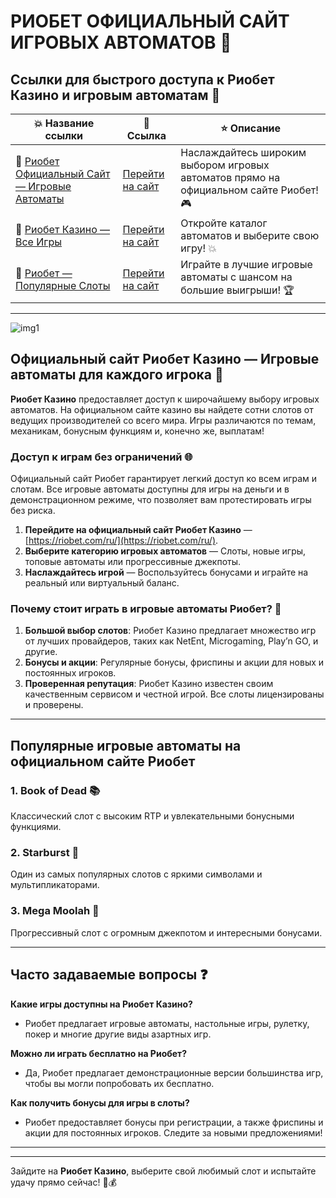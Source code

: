 # РИОБЕТ ОФИЦИАЛЬНЫЙ САЙТ ИГРОВЫХ АВТОМАТОВ 🎰

## Ссылки для быстрого доступа к Риобет Казино и игровым автоматам 🔗

| 💥 **Название ссылки** | 📲 **Ссылка**                                      | ⭐ **Описание**                                          |
|------------------------|---------------------------------------------------|--------------------------------------------------------|
| 🔗 [Риобет Официальный Сайт — Игровые Автоматы](https://riobet.com/ru/)  | [Перейти на сайт](https://riobet.com/ru/)   | Наслаждайтесь широким выбором игровых автоматов прямо на официальном сайте Риобет! 🎮 |
| 🌟 [Риобет Казино — Все Игры](https://riobet.com/ru/) | [Перейти на сайт](https://riobet.com/ru/)   | Откройте каталог автоматов и выберите свою игру! 💥 |
| 🎰 [Риобет — Популярные Слоты](https://riobet.com/ru/) | [Перейти на сайт](https://riobet.com/ru/)   | Играйте в лучшие игровые автоматы с шансом на большие выигрыши! 🏆 |

---
![img1](https://github.com/user-attachments/assets/0e7f4e2a-b58b-419c-b5c4-635e2f9fa818)

## Официальный сайт Риобет Казино — Игровые автоматы для каждого игрока 🎰

**Риобет Казино** предоставляет доступ к широчайшему выбору игровых автоматов. На официальном сайте казино вы найдете сотни слотов от ведущих производителей со всего мира. Игры различаются по темам, механикам, бонусным функциям и, конечно же, выплатам!

### Доступ к играм без ограничений 🌐

Официальный сайт Риобет гарантирует легкий доступ ко всем играм и слотам. Все игровые автоматы доступны для игры на деньги и в демонстрационном режиме, что позволяет вам протестировать игры без риска.

1. **Перейдите на официальный сайт Риобет Казино** — [https://riobet.com/ru/](https://riobet.com/ru/).
2. **Выберите категорию игровых автоматов** — Слоты, новые игры, топовые автоматы или прогрессивные джекпоты.
3. **Наслаждайтесь игрой** — Воспользуйтесь бонусами и играйте на реальный или виртуальный баланс.

### Почему стоит играть в игровые автоматы Риобет? 🎰

1. **Большой выбор слотов**: Риобет Казино предлагает множество игр от лучших провайдеров, таких как NetEnt, Microgaming, Play’n GO, и другие.
2. **Бонусы и акции**: Регулярные бонусы, фриспины и акции для новых и постоянных игроков.
3. **Проверенная репутация**: Риобет Казино известен своим качественным сервисом и честной игрой. Все слоты лицензированы и проверены.

---

## Популярные игровые автоматы на официальном сайте Риобет

### 1. **Book of Dead** 📚
Классический слот с высоким RTP и увлекательными бонусными функциями.

### 2. **Starburst** 🌟
Один из самых популярных слотов с яркими символами и мультипликаторами.

### 3. **Mega Moolah** 🦁
Прогрессивный слот с огромным джекпотом и интересными бонусами.

---

## Часто задаваемые вопросы ❓

**Какие игры доступны на Риобет Казино?**

- Риобет предлагает игровые автоматы, настольные игры, рулетку, покер и многие другие виды азартных игр.

**Можно ли играть бесплатно на Риобет?**

- Да, Риобет предлагает демонстрационные версии большинства игр, чтобы вы могли попробовать их бесплатно.

**Как получить бонусы для игры в слоты?**

- Риобет предоставляет бонусы при регистрации, а также фриспины и акции для постоянных игроков. Следите за новыми предложениями!

---

---

Зайдите на **Риобет Казино**, выберите свой любимый слот и испытайте удачу прямо сейчас! 🎰💰
